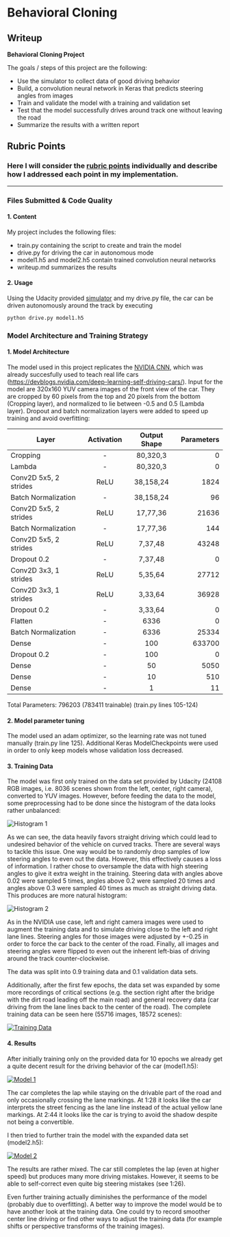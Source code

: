 # **Behavioral Cloning** 

## Writeup 

**Behavioral Cloning Project**

The goals / steps of this project are the following:
* Use the simulator to collect data of good driving behavior
* Build, a convolution neural network in Keras that predicts steering angles from images
* Train and validate the model with a training and validation set
* Test that the model successfully drives around track one without leaving the road
* Summarize the results with a written report


[//]: # (Image References)

[image1]: ./images/hist_old.png "Histogram 1"
[image2]: ./images/hist_new.png "Histogram 2"
[image3]: ./images/data.png "Training Data"
[image4]: ./images/model1.png "Model 1"
[image5]: ./images/model2.png "Model 2"
[image6]: ./examples/placeholder_small.png "Normal Image"
[image7]: ./examples/placeholder_small.png "Flipped Image"

## Rubric Points
### Here I will consider the [rubric points](https://review.udacity.com/#!/rubrics/432/view) individually and describe how I addressed each point in my implementation.  

---
### Files Submitted & Code Quality

#### 1. Content

My project includes the following files:
* train.py containing the script to create and train the model
* drive.py for driving the car in autonomous mode
* model1.h5 and model2.h5 contain trained convolution neural networks 
* writeup.md summarizes the results

#### 2. Usage
Using the Udacity provided [simulator](https://github.com/udacity/self-driving-car-sim) and my drive.py file, the car can be driven autonomously around the track by executing 
```sh
python drive.py model1.h5
```

### Model Architecture and Training Strategy

#### 1. Model Architecture

The model used in this project replicates the [NVIDIA CNN](https://arxiv.org/abs/1604.07316), which was already succesfully used to teach real life cars (https://devblogs.nvidia.com/deep-learning-self-driving-cars/). Input for the model are 320x160 YUV camera images of the front view of the car. They are cropped by 60 pixels from the top and 20 pixels from the bottom (Cropping layer), and normalized to lie between -0.5 and 0.5 (Lambda layer). Dropout and batch normalization layers were added to speed up training and avoid overfitting:

| Layer         |  Activation |  Output Shape          | Parameters  |
| ------------- |:-----:|:--------------:| -----------:|
| Cropping      | - | 80,320,3 | 0 |
| Lambda       | - | 80,320,3      |   0 |
| Conv2D 5x5, 2 strides |ReLU| 38,158,24      |    1824 |
| Batch Normalization | - | 38,158,24      |    96 |
| Conv2D 5x5, 2 strides |ReLU| 17,77,36      |    21636 |
| Batch Normalization | - | 17,77,36      |    144 |
| Conv2D 5x5, 2 strides |ReLU| 7,37,48      |    43248 |
| Dropout 0.2 |-| 7,37,48      |    0 |
| Conv2D 3x3, 1 strides |ReLU| 5,35,64      |    27712 |
| Conv2D 3x3, 1 strides |ReLU| 3,33,64      |    36928 |
| Dropout 0.2 |-| 3,33,64      |    0 |
| Flatten |-| 6336      |    0 |
| Batch Normalization | - | 6336     |    25334 |
| Dense | - | 100     |    633700 |
| Dropout 0.2 |-| 100      |    0 |
| Dense | - | 50     |    5050 |
| Dense | - | 10     |    510 |
| Dense | - | 1     |    11 |

Total Parameters: 796203 (783411 trainable)
(train.py lines 105-124)

#### 2. Model parameter tuning

The model used an adam optimizer, so the learning rate was not tuned manually (train.py line 125). Additional Keras ModelCheckpoints were used in order to only keep models whose validation loss decreased.

#### 3. Training Data

The model was first only trained on the data set provided by Udacity (24108 RGB images, i.e. 8036 scenes shown from the left, center, right camera), converted to YUV images. However, before feeding the data to the model, some preprocessing had to be done since the histogram of the data looks rather unbalanced:

![Histogram 1][image1]

As we can see, the data heavily favors straight driving which could lead to undesired behavior of the vehicle on curved tracks. There are several ways to tackle this issue. One way would be to randomly drop samples of low steering angles to even out the data. However, this effectively causes a loss of information. I rather chose to oversample the data with high steering angles to give it extra weight in the training. Steering data with angles above 0.02 were sampled 5 times, angles above 0.2 were sampled 20 times and angles above 0.3 were sampled 40 times as much as straight driving data.
This produces are more natural histogram:

![Histogram 2][image2]

As in the NVIDIA use case, left and right camera images were used to augment the training data and to simulate driving close to the left and right lane lines. Steering angles for those images were adjusted by +-0.25 in order to force the car back to the center of the road.
Finally, all images and steering angles were flipped to even out the inherent left-bias of driving around the track counter-clockwise.

The data was split into 0.9 training data and 0.1 validation data sets.

Additionally, after the first few epochs, the data set was expanded by some more recordings of critical sections (e.g. the section right after the bridge with the dirt road leading off the main road) and general recovery data (car driving from the lane lines back to the center of the road). The complete training data can be seen here (55716 images, 18572 scenes):

[![Training Data][image3]](https://www.youtube.com/watch?v=r-06U3oZJT8)

#### 4. Results

After initially training only on the provided data for 10 epochs we already get a quite decent result for the driving behavior of the car (model1.h5):

[![Model 1][image4]](https://www.youtube.com/watch?v=QdZUaFdkQiA)

The car completes the lap while staying on the drivable part of the road and only occasionally crossing the lane markings. At 1:28 it looks like the car interprets the street fencing as the lane line instead of the actual yellow lane markings. At 2:44 it looks like the car is trying to avoid the shadow despite not being a convertible.

I then tried to further train the model with the expanded data set (model2.h5):

[![Model 2][image5]](https://www.youtube.com/watch?v=0ISQxJv6g5Q)

The results are rather mixed. The car still completes the lap (even at higher speed) but produces many more driving mistakes. However, it seems to be able to self-correct even quite big steering mistakes (see 1:26).

Even further training actually diminishes the performance of the model (probably due to overfitting). A better way to improve the model would be to have another look at the training data. One could try to record smoother center line driving or find other ways to adjust the training data (for example shifts or perspective transforms of the training images).